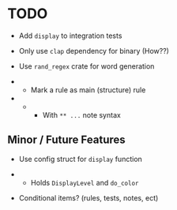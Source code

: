 # TODO

- Add `display` to integration tests
- Only use `clap` dependency for binary (How??)

- Use `rand_regex` crate for word generation
- - Mark a rule as main (structure) rule
- - - With `** ...` note syntax

## Minor / Future Features

- Use config struct for `display` function
- - Holds `DisplayLevel` and `do_color`

- Conditional items? (rules, tests, notes, ect)
